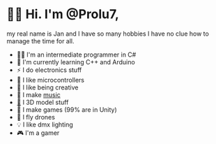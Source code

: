 # 👋🏻 Hi. I'm @Prolu7,

my real name is Jan and I have so many hobbies I have no clue how to manage the time for all.

- 🐱‍💻 I'm an intermediate programmer in C#
- 🌱 I'm currently learning C++ and Arduino
- ⚡ I do electronics stuff
- 🦠 I like microcontrollers
- 🎨 I like being creative
- 🎵 I make [music](https://open.spotify.com/intl-de/artist/77hcbQZQkjbcFFeiBVDF8H?si=Y_58WccCQ12Z2d5Prf3VOA)
- [🎲](https://docs.blender.org/manual/en/latest/_images/interface_window-system_introduction_default-startup.png) I 3D model stuff
- 🎯 I make games (99% are in Unity)
- 🚁 I fly drones
- 💡 I like dmx lighting
- 🎮 I'm a gamer
